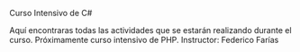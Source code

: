 Curso Intensivo de C#

Aquí encontraras todas las actividades que se estarán realizando durante el curso.
Próximamente curso intensivo de PHP.
Instructor: Federico Farías
